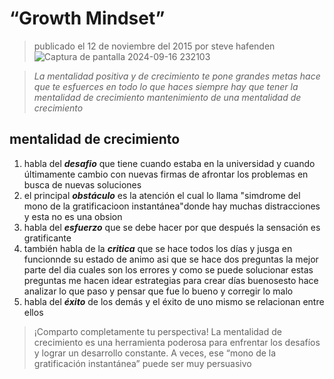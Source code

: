 # “Growth Mindset”
>publicado el 12 de noviembre del 2015
>por steve hafenden
![Captura de pantalla 2024-09-16 232103](https://github.com/user-attachments/assets/fb1b9cb4-cbaa-4df6-991e-6083d3e27aa1)

> _La mentalidad positiva y de crecimiento te pone grandes metas hace que te esfuerces en todo lo que haces siempre hay que tener la mentalidad de crecimiento
mantenimiento de una mentalidad de crecimiento_
## mentalidad de crecimiento
1. habla del ***desafio*** que tiene cuando estaba en la universidad  y cuando últimamente cambio con nuevas firmas de afrontar los problemas en busca de nuevas soluciones
2. el principal ***obstáculo*** es la atención el cual lo llama "simdrome del mono de la gratificacioon instantánea"donde hay muchas distracciones  y esta no es una obsion
3. habla del ***esfuerzo*** que se debe hacer por que después la sensación es gratificante
4. también habla de la ***critica*** que se hace todos los días y jusga en funcionnde su estado de animo asi que se hace dos preguntas la mejor parte del dia cuales son los errores y como se puede solucionar estas preguntas me hacen idear estrategias para crear días buenosesto hace analizar lo que paso y pensar que fue lo bueno y corregir lo malo
5. habla del ***éxito*** de los demás y el éxito de uno mismo se relacionan entre ellos 
> ¡Comparto completamente tu perspectiva! La mentalidad de crecimiento es una herramienta poderosa para enfrentar los desafíos y lograr un desarrollo constante. A veces, ese “mono de la gratificación instantánea” puede ser muy persuasivo
